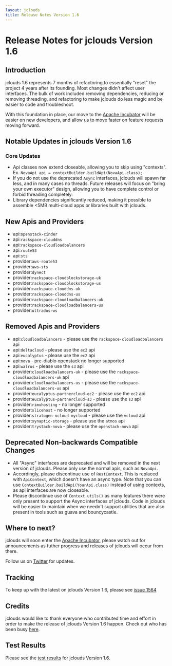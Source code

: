 ```yaml
---
layout: jclouds
title: Release Notes Version 1.6
---
```


Release Notes for jclouds Version 1.6
=========================

## Introduction

jclouds 1.6 represents 7 months of refactoring to essentially "reset" the project 4 years after its founding.  Most changes didn't affect user interfaces.  The bulk of work included removing dependencies, reducing or removing threading, and refactoring to make jclouds do less magic and be easier to code and troubleshoot.

With this foundation in place, our move to the [Apache Incubator](http://wiki.apache.org/incubator/jcloudsProposal) will be easier on new developers, and allow us to move faster on feature requests moving forward.

## Notable Updates in jclouds Version 1.6 

### Core Updates
*  Api classes now extend closeable, allowing you to skip using "contexts".  Ex. `NovaApi api = contextBuilder.buildApi(NovaApi.class);`
*  If you do not use the deprecated `Async` interfaces, jclouds will spawn far less, and in many cases no threads.  Future releases will focus on "bring your own executor" design, allowing you to have complete control or forbid threading completely.
*  Library dependencies significantly reduced, making it possible to assemble <5MB multi-cloud apps or libraries built with jclouds.

## New Apis and Providers
* api:`openstack-cinder`
* api:`rackspace-clouddns`
* api:`rackspace-cloudloadbalancers`
* api:`route53`
* api:`sts`
* provider:`aws-route53`
* provider:`aws-sts`
* provider:`dynect`
* provider:`rackspace-cloudblockstorage-uk`
* provider:`rackspace-cloudblockstorage-us`
* provider:`rackspace-clouddns-uk`
* provider:`rackspace-clouddns-us`
* provider:`rackspace-cloudloadbalancers-uk`
* provider:`rackspace-cloudloadbalancers-us`
* provider:`ultradns-ws`

## Removed Apis and Providers
* api:`cloudloadbalancers` - please use the `rackspace-cloudloadbalancers` api
* api:`deltacloud` - please use the `ec2` api
* api:`eucalyptus` - please use the `ec2` api
* api:`nova` - pre-diablo openstack no longer supported
* api:`walrus` - please use the `s3` api
* provider:`cloudloadbalancers-uk` - please use the `rackspace-cloudloadbalancers-uk` api
* provider:`cloudloadbalancers-us` - please use the `rackspace-cloudloadbalancers-us` api
* provider:`eucalyptus-partnercloud-ec2` - please use the `ec2` api
* provider:`eucalyptus-partnercloud-s3` - please use the `s3` api
* provider:`rimuhosting` - no longer supported
* provider:`slicehost` - no longer supported
* provider:`stratogen-vcloud-mycloud` - please use the `vcloud` api
* provider:`synaptic-storage` - please use the `atmos` api
* provider:`trystack-nova` - please use the `openstack-nova` api

## Deprecated Non-backwards Compatible Changes
*  All "Async" interfaces are deprecated and will be removed in the next version of jclouds.  Please only use the normal apis, such as `NovaApi`.
  *  Accordingly, please discontinue use of `RestContext`.  This is replaced with `ApiContext`, which doesn't have an async type.  Note that you can use `ContextBuilder.buildApi(YourApi.class)` instead of using contexts, as api interfaces are now closeable.
*  Please discontinue use of `Context.utils()` as many features there were only present to support the Async interfaces of jclouds.  Code in jclouds will be easier to maintain when we needn't support utilities that are also present in tools such as guava and bouncycastle.  

## Where to next?

jclouds will soon enter the [Apache Incubator](http://wiki.apache.org/incubator/jcloudsProposal), please watch out for announcements as futher progress and releases of jclouds will occur from there.

Follow us on [Twitter](http://twitter.com/#!/jclouds) for updates.

## Tracking

To keep up with the latest on jclouds Version 1.6, please see [issue 1564](https://github.com/jclouds/jclouds/issues/1564)

## Credits

jclouds would like to thank everyone who contributed time and effort in order to make the release of jclouds Version 1.6 happen. Check out who has been busy [here](http://www.ohloh.net/p/jclouds/contributors?query=&sort=latest_commit).

## Test Results 

Please see the [test results](/documentation/releasenotes/1.6-tests) for jclouds Version 1.6.
